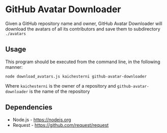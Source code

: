 # GitHub Avatar Downloader

Given a GitHub repository name and owner, GitHub Avatar Downloader will download the avatars of all its contributors and save them to subdirectory `./avatars`

## Usage

This program should be executed from the command line, in the following manner:

`node download_avatars.js kaichesterni github-avatar-downloader`

Where `kaichesterni` is the owner of a repository and `github-avatar-downloader` is the name of the repository

## Dependencies

* Node.js - https://nodejs.org
* Request - https://github.com/request/request
